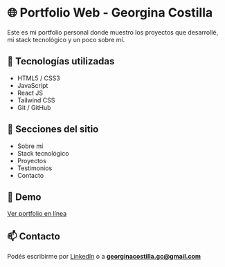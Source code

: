 # 🌐 Portfolio Web - Georgina Costilla

Este es mi portfolio personal donde muestro los proyectos que desarrollé, mi stack tecnológico y un poco sobre mí.

## 🚀 Tecnologías utilizadas

- HTML5 / CSS3  
- JavaScript 
- React JS  
- Tailwind CSS
- Git / GitHub

## 📌 Secciones del sitio

- Sobre mí    
- Stack tecnológico
- Proyectos
- Testimonios
- Contacto  

## 👀 Demo

[Ver portfolio en línea](https://portfolio-georginacostilla.netlify.app/)

## 📫 Contacto

Podés escribirme por [LinkedIn](https://www.linkedin.com/in/georgina-costilla/) o a **georginacostilla.gc@gmail.com**
